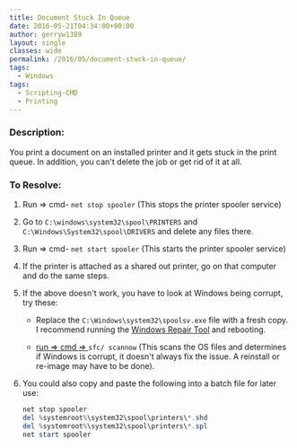 ```yaml
---
title: Document Stuck In Queue
date: 2016-05-21T04:34:00+00:00
author: gerryw1389
layout: single
classes: wide
permalink: /2016/05/document-stuck-in-queue/
tags:
  - Windows
tags:
  - Scripting-CMD
  - Printing
---
```

<!--more-->

### Description:

You print a document on an installed printer and it gets stuck in the print queue. In addition, you can't delete the job or get rid of it at all.

### To Resolve:

1. Run => cmd- `net stop spooler` (This stops the printer spooler service)

2. Go to `C:\windows\system32\spool\PRINTERS` and `C:\Windows\System32\spool\DRIVERS` and delete any files there.

3. Run => cmd- `net start spooler` (This starts the printer spooler service)

4. If the printer is attached as a shared out printer, go on that computer and do the same steps.

5. If the above doesn't work, you have to look at Windows being corrupt, try these:

   - Replace the `C:\Windows\system32\spoolsv.exe` file with a fresh copy. I recommend running the [Windows Repair Tool](http://www.majorgeeks.com/files/details/tweaking_com_windows_repair.html) and rebooting.

   - [run => cmd => ](https://automationadmin.com/2016/05/command-prompt-overview/) `sfc/ scannow` (This scans the OS files and determines if Windows is corrupt, it doesn't always fix the issue. A reinstall or re-image may have to be done).

6. You could also copy and paste the following into a batch file for later use:

   ```powershell
   net stop spooler
   del %systemroot%\system32\spool\printers\*.shd
   del %systemroot%\system32\spool\printers\*.spl
   net start spooler
   ```